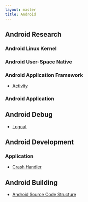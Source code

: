 ```yaml
---
layout: master
title: Android
---
```


## Android Research

### Android Linux Kernel

### Android User-Space Native

### Android Application Framework

* [Activity](activity.html)

### Android Application

## Android Debug

* [Logcat](logcat.html)

## Android Development

### Application

* [Crash Handler](crash.html)

## Android Building

* [Android Source Code Structure](android-code-structure.html)

